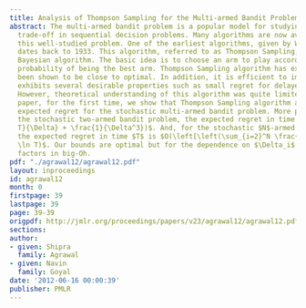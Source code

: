 ```yaml
---
title: Analysis of Thompson Sampling for the Multi-armed Bandit Problem
abstract: The multi-armed bandit problem is a popular model for studying exploration/exploitation
  trade-off in sequential decision problems. Many algorithms are now available for
  this well-studied problem. One of the earliest algorithms, given by W. R. Thompson,
  dates back to 1933. This algorithm, referred to as Thompson Sampling, is a natural
  Bayesian algorithm. The basic idea is to choose an arm to play according to its
  probability of being the best arm. Thompson Sampling algorithm has experimentally
  been shown to be close to optimal. In addition, it is efficient to implement and
  exhibits several desirable properties such as small regret for delayed feedback.
  However, theoretical understanding of this algorithm was quite limited. In this
  paper, for the first time, we show that Thompson Sampling algorithm achieves logarithmic
  expected regret for the stochastic multi-armed bandit problem. More precisely, for
  the stochastic two-armed bandit problem, the expected regret in time $T$ is $O(\frac{\ln
  T}{\Delta} + \frac{1}{\Delta^3})$. And, for the stochastic $N$-armed bandit problem,
  the expected regret in time $T$ is $O(\left[\left(\sum_{i=2}^N \frac{1}{\Delta_i^2}\right)^2\right]
  \ln T)$. Our bounds are optimal but for the dependence on $\Delta_i$ and the constant
  factors in big-Oh.
pdf: "./agrawal12/agrawal12.pdf"
layout: inproceedings
id: agrawal12
month: 0
firstpage: 39
lastpage: 39
page: 39-39
origpdf: http://jmlr.org/proceedings/papers/v23/agrawal12/agrawal12.pdf
sections: 
author:
- given: Shipra
  family: Agrawal
- given: Navin
  family: Goyal
date: '2012-06-16 00:00:39'
publisher: PMLR
---
```

